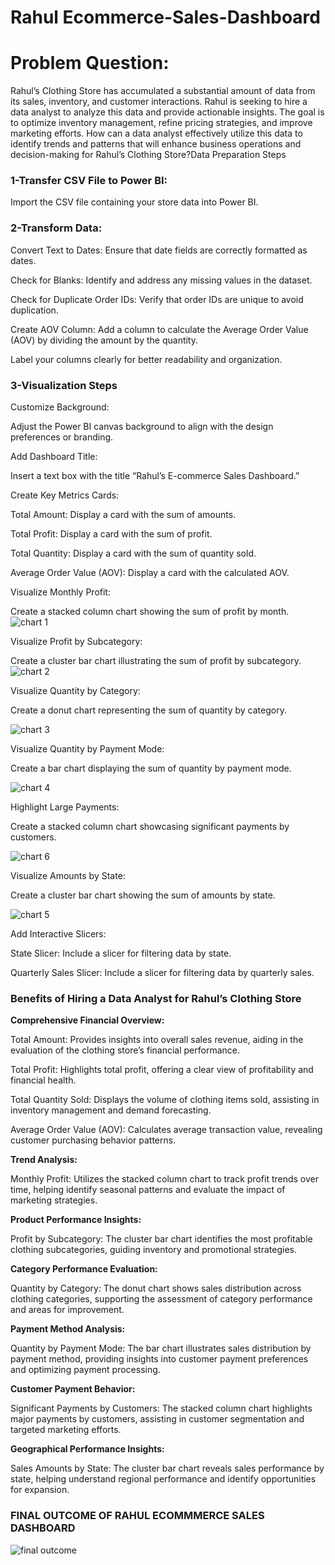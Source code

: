 # Rahul Ecommerce-Sales-Dashboard
# Problem Question:

Rahul’s Clothing Store has accumulated a substantial amount of data from its sales, inventory, and customer interactions. Rahul is seeking to hire a data analyst to analyze this data and provide actionable insights. The goal is to optimize inventory management, refine pricing strategies, and improve marketing efforts. How can a data analyst effectively utilize this data to identify trends and patterns that will enhance business operations and decision-making for Rahul’s Clothing Store?Data Preparation Steps

### 1-Transfer CSV File to Power BI:

Import the CSV file containing your store data into Power BI.

 ### 2-Transform Data:

Convert Text to Dates: Ensure that date fields are correctly formatted as dates.

Check for Blanks: Identify and address any missing values in the dataset.

Check for Duplicate Order IDs: Verify that order IDs are unique to avoid duplication.

Create AOV Column: Add a column to calculate the Average Order Value (AOV) by dividing the amount by the quantity.

Label your columns clearly for better readability and organization.

### 3-Visualization Steps

Customize Background:

Adjust the Power BI canvas background to align with the design preferences or branding.

Add Dashboard Title:

Insert a text box with the title “Rahul’s E-commerce Sales Dashboard.”

Create Key Metrics Cards:

Total Amount: Display a card with the sum of amounts.

Total Profit: Display a card with the sum of profit.

Total Quantity: Display a card with the sum of quantity sold.

Average Order Value (AOV): Display a card with the calculated AOV.

Visualize Monthly Profit:

Create a stacked column chart showing the sum of profit by month.
![chart 1](https://github.com/user-attachments/assets/e06d098c-eb28-4dd0-ae21-5a7a3e78286e)

Visualize Profit by Subcategory:

Create a cluster bar chart illustrating the sum of profit by subcategory.
![chart 2](https://github.com/user-attachments/assets/f78dcff8-3587-467a-9221-a260fedfe174)

Visualize Quantity by Category:

Create a donut chart representing the sum of quantity by category.

![chart 3](https://github.com/user-attachments/assets/79a75bbb-95ad-4843-bee2-e84bded85364)

Visualize Quantity by Payment Mode:

Create a bar chart displaying the sum of quantity by payment mode.

![chart 4](https://github.com/user-attachments/assets/188f1cb8-8cf2-4364-a16e-2e6e4daa32cd)

Highlight Large Payments:

Create a stacked column chart showcasing significant payments by customers.

![chart 6](https://github.com/user-attachments/assets/5e713656-d350-4071-a9a7-693060871b92)

Visualize Amounts by State:

Create a cluster bar chart showing the sum of amounts by state.

![chart 5](https://github.com/user-attachments/assets/d07df737-0536-456e-bf42-4560ad592d6b)

Add Interactive Slicers:

State Slicer: Include a slicer for filtering data by state.

Quarterly Sales Slicer: Include a slicer for filtering data by quarterly sales.

### Benefits of Hiring a Data Analyst for Rahul’s Clothing Store

**Comprehensive Financial Overview:**

Total Amount: Provides insights into overall sales revenue, aiding in the evaluation of the clothing store’s financial performance.

Total Profit: Highlights total profit, offering a clear view of profitability and financial health.

Total Quantity Sold: Displays the volume of clothing items sold, assisting in inventory management and demand forecasting.

Average Order Value (AOV): Calculates average transaction value, revealing customer purchasing behavior patterns.

**Trend Analysis:**

Monthly Profit: Utilizes the stacked column chart to track profit trends over time, helping identify seasonal patterns and evaluate the impact of marketing strategies.

**Product Performance Insights:**

Profit by Subcategory: The cluster bar chart identifies the most profitable clothing subcategories, guiding inventory and promotional strategies.

**Category Performance Evaluation:**

Quantity by Category: The donut chart shows sales distribution across clothing categories, supporting the assessment of category performance and areas for improvement.

**Payment Method Analysis:**

Quantity by Payment Mode: The bar chart illustrates sales distribution by payment method, providing insights into customer payment preferences and optimizing payment processing.

**Customer Payment Behavior:**

Significant Payments by Customers: The stacked column chart highlights major payments by customers, assisting in customer segmentation and targeted marketing efforts.

**Geographical Performance Insights:**

Sales Amounts by State: The cluster bar chart reveals sales performance by state, helping understand regional performance and identify opportunities for expansion.

### FINAL OUTCOME OF RAHUL ECOMMMERCE SALES DASHBOARD

![final outcome](https://github.com/user-attachments/assets/cff3f08b-4208-4031-81d7-38ea80150529)

